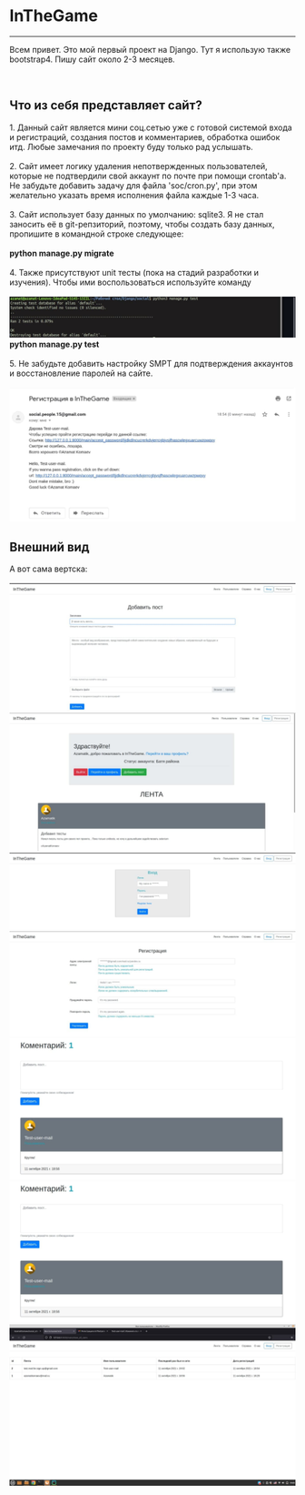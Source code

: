 <h1>InTheGame</h1>
<hr>
<p>
  Всем привет. Это мой первый проект на Django. Тут я использую также bootstrap4. Пишу сайт около 2-3 месяцев.
</p>
<br>
<h2>Что из себя представляет сайт?</h2>
<p>
  1. Данный сайт является мини соц.сетью уже с готовой системой входа и регистраций, создания постов и комментариев, обработка ошибок итд. Любые замечания по проекту буду только рад услышать.<br><br>
  2. Сайт имеет логику удаления непотвержденных пользователей, которые не подтвердили свой аккаунт по почте при помощи crontab'a. Не забудьте добавить задачу для файла 'soc/cron.py', при этом желательно указать время исполнения файла каждые 1-3 часа.<br><br>
  3. Сайт использует базу данных по умолчанию: sqlite3. Я не стал заносить её в git-репзиторий, поэтому, чтобы создать базу данных, пропишите в командной строке следующее:<br><br>
  <b>python manage.py migrate</b><br><br>
  4. Также присутствуют unit тесты (пока на стадий разработки и изучения). Чтобы ими воспользоваться используйте команду<br><br>
  <img src="screens_for_gitrep/tests.jpg" alt="test"><br>
  <b>python manage.py test</b><br><br>
  5. Не забудьте добавить настройку SMPT для подтверждения аккаунтов и восстановление паролей на сайте.<br><br>
  <img src="screens_for_gitrep/mail2.jpg" alt="mail2"><br>
</p>
<h2>Внешний вид</h2>
<p>
  А вот сама вертска:<br><br>
  <img src="screens_for_gitrep/disain1.jpg" alt="disain1">
  <img src="screens_for_gitrep/disain3.jpg" alt="disain3">
  <img src="screens_for_gitrep/disain4.jpg" alt="disain4">
  <img src="screens_for_gitrep/disain5.jpg" alt="disain5">
  <img src="screens_for_gitrep/disain6.jpg" alt="disain6">
  <img src="screens_for_gitrep/disain7.jpg" alt="disain7">
  <img src="screens_for_gitrep/disain8.jpg" alt="disain8">
</p>
